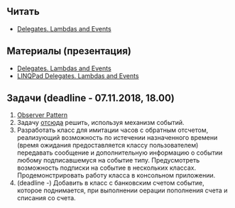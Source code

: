 ## Читать

- [Delegates. Lambdas and Events](https://github.com/EPM-RD-NETLAB/.NET-Framework-modules/tree/master/M9.%20Delegates.%20Lambdas%20and%20Events)

## Материалы (презентация)

- [Delegates. Lambdas and Events](https://github.com/EPM-RD-NETLAB/.NET-Framework-modules/tree/master/M9.%20Delegates.%20Lambdas%20and%20Events)
- [LINQPad Delegates. Lambdas and Events](https://drive.google.com/drive/folders/1mK_VDF-V8U7B2sGUQxro0qKLFaEbWl3o)

## Задачи (deadline - 07.11.2018, 18.00)

1. [Observer Pattern](https://github.com/AnzhelikaKravchuk/ObserverPatternDemo)
2. Задачу  [отсюда](https://github.com/AnzhelikaKravchuk/ObserverPatternDemo) решить, используя механизм событий.
3. Разработать класс для имитации часов с обратным отсчетом, реализующий возможность по истечении назначенного времени (время ожидания предоставляется классу пользователем) передавать сообщение и дополнительную информацию о событии любому подписавшемуся на событие типу. Предусмотреть возможность подписки на событие в нескольких классах. Продемонстрировать работу класса в консольном приложении.
4. (deadline -) Добавить в класс с банковским счетом событие, которое поднимается, при выполнении оерации пополнения счета и списания со счета.
